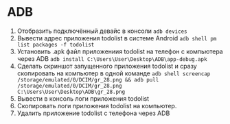 # ADB

 1. Отобразить подключённый девайс в консоли 
 ```adb devices```
 2. Вывести адрес приложения todolist в системе Android 
 ```adb shell pm list packages -f todolist```
 3. Установить .apk файл приложениия todolist на телефон с компьютера через  ADB 
 ```adb install C:\Users\User\Desktop\ADB\app-debug.apk```
 4. Сделать скриншот запущенного приложения todolist и сразу скопировать на компьютер в одной команде 
 ```adb shell screencap /storage/emulated/0/DCIM/gr_28.png && adb pull /storage/emulated/0/DCIM/gr_28.png  C:\Users\User\Desktop\ADB\gr_28.png```
 7. Вывести в консоль логи приложения todolist
 8. Скопировать логи приложения todolist на компьютер.
 9. Удалить приложение todolist с телефона через ADB
